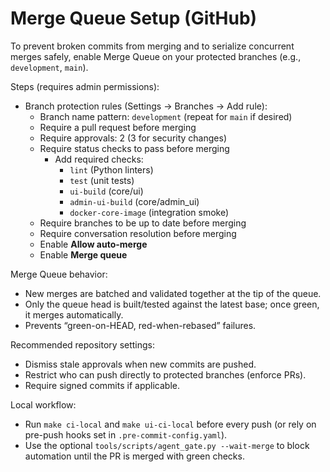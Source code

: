# Merge Queue Setup (GitHub)

To prevent broken commits from merging and to serialize concurrent merges safely, enable Merge Queue on your protected branches (e.g., `development`, `main`).

Steps (requires admin permissions):

- Branch protection rules (Settings → Branches → Add rule):
  - Branch name pattern: `development` (repeat for `main` if desired)
  - Require a pull request before merging
  - Require approvals: 2 (3 for security changes)
  - Require status checks to pass before merging
    - Add required checks:
      - `lint` (Python linters)
      - `test` (unit tests)
      - `ui-build` (core/ui)
      - `admin-ui-build` (core/admin_ui)
      - `docker-core-image` (integration smoke)
  - Require branches to be up to date before merging
  - Require conversation resolution before merging
  - Enable **Allow auto-merge**
  - Enable **Merge queue**

Merge Queue behavior:

- New merges are batched and validated together at the tip of the queue.
- Only the queue head is built/tested against the latest base; once green, it merges automatically.
- Prevents “green-on-HEAD, red-when-rebased” failures.

Recommended repository settings:

- Dismiss stale approvals when new commits are pushed.
- Restrict who can push directly to protected branches (enforce PRs).
- Require signed commits if applicable.

Local workflow:

- Run `make ci-local` and `make ui-ci-local` before every push (or rely on pre-push hooks set in `.pre-commit-config.yaml`).
- Use the optional `tools/scripts/agent_gate.py --wait-merge` to block automation until the PR is merged with green checks.

